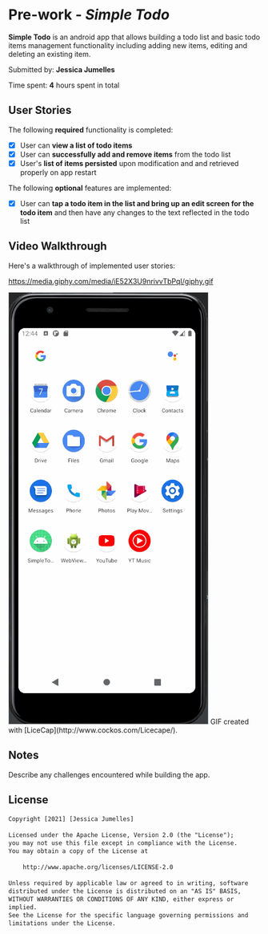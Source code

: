 # Pre-work - *Simple Todo*

**Simple Todo** is an android app that allows building a todo list and basic todo items management functionality including adding new items, editing and deleting an existing item.

Submitted by: **Jessica Jumelles**

Time spent: **4** hours spent in total

## User Stories

The following **required** functionality is completed:

* [x] User can **view a list of todo items**
* [x] User can **successfully add and remove items** from the todo list
* [x] User's **list of items persisted** upon modification and and retrieved properly on app restart

The following **optional** features are implemented:

* [x] User can **tap a todo item in the list and bring up an edit screen for the todo item** and then have any changes to the text reflected in the todo list


## Video Walkthrough

Here's a walkthrough of implemented user stories:

https://media.giphy.com/media/iE52X3U9nrivvTbPqI/giphy.gif

<img src='walkthrough.gif' title='Video Walkthrough' width='' alt='video Walkthrough' />
GIF created with [LiceCap](http://www.cockos.com/Licecape/).

## Notes

Describe any challenges encountered while building the app.

## License

    Copyright [2021] [Jessica Jumelles]

    Licensed under the Apache License, Version 2.0 (the "License");
    you may not use this file except in compliance with the License.
    You may obtain a copy of the License at

        http://www.apache.org/licenses/LICENSE-2.0

    Unless required by applicable law or agreed to in writing, software
    distributed under the License is distributed on an "AS IS" BASIS,
    WITHOUT WARRANTIES OR CONDITIONS OF ANY KIND, either express or implied.
    See the License for the specific language governing permissions and
    limitations under the License.
